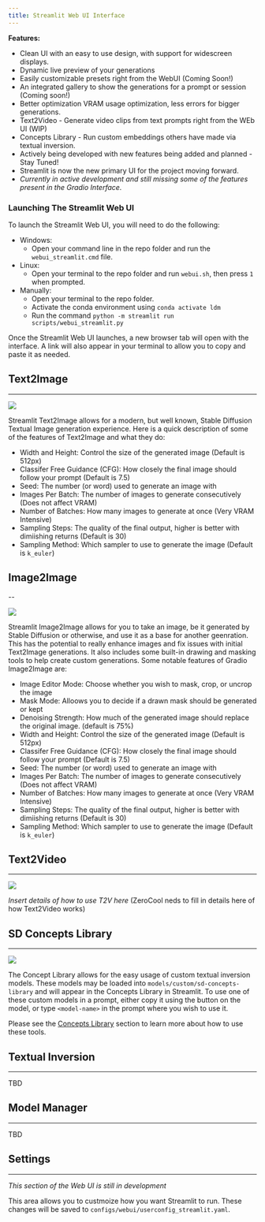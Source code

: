 ```yaml
---
title: Streamlit Web UI Interface
---
```

<!--
This file is part of sygil-webui (https://github.com/Sygil-Dev/sygil-webui/).

Copyright 2022 Sygil-Dev team.
This program is free software: you can redistribute it and/or modify
it under the terms of the GNU Affero General Public License as published by
the Free Software Foundation, either version 3 of the License, or
(at your option) any later version.

This program is distributed in the hope that it will be useful,
but WITHOUT ANY WARRANTY; without even the implied warranty of
MERCHANTABILITY or FITNESS FOR A PARTICULAR PURPOSE.  See the
GNU Affero General Public License for more details.

You should have received a copy of the GNU Affero General Public License
along with this program.  If not, see <http://www.gnu.org/licenses/>.
-->

**Features:**
- Clean UI with an easy to use design, with support for widescreen displays.
- Dynamic live preview of your generations
- Easily customizable presets right from the WebUI (Coming Soon!)
- An integrated gallery to show the generations for a prompt or session (Coming soon!)
- Better optimization VRAM usage optimization, less errors for bigger generations.
- Text2Video - Generate video clips from text prompts right from the WEb UI (WIP)
- Concepts Library - Run custom embeddings others have made via textual inversion.
- Actively being developed with new features being added and planned - Stay Tuned!
- Streamlit is now the new primary UI for the project moving forward.
- *Currently in active development and still missing some of the features present in the Gradio Interface.*

### Launching The Streamlit Web UI

To launch the Streamlit Web UI, you will need to do the following:

- Windows:
    - Open your command line in the repo folder and run the `webui_streamlit.cmd` file.
- Linux:
    - Open your terminal to the repo folder and run `webui.sh`, then press `1` when prompted.
- Manually:
    - Open your terminal to the repo folder.
    - Activate the conda environment using `conda activate ldm`
    - Run the command `python -m streamlit run scripts/webui_streamlit.py`

Once the Streamlit Web UI launches, a new browser tab will open with the interface. A link will also appear in your terminal to allow you to copy and paste it as needed.

## Text2Image
---

![](../images/streamlit/streamlit-t2i.png)

Streamlit Text2Image allows for a modern, but well known, Stable Diffusion Textual Image generation experience. Here is a quick description of some of the features of Text2Image and what they do:

- Width and Height: Control the size of the generated image (Default is 512px)
- Classifer Free Guidance (CFG): How closely the final image should follow your prompt (Default is 7.5)
- Seed: The number (or word) used to generate an image with
- Images Per Batch: The number of images to generate consecutively (Does not affect VRAM)
- Number of Batches: How many images to generate at once (Very VRAM Intensive)
- Sampling Steps: The quality of the final output, higher is better with dimiishing returns (Default is 30)
- Sampling Method: Which sampler to use to generate the image (Default is `k_euler`)

## Image2Image
--

![](../images/streamlit/streamlit-i2i.png)

Streamlit Image2Image allows for you to take an image, be it generated by Stable Diffusion or otherwise, and use it as a base for another geenration. This has the potential to really enhance images and fix issues with initial Text2Image generations. It also includes some built-in drawing and masking tools to help create custom generations. Some notable features of Gradio Image2Image are:

- Image Editor Mode: Choose whether you wish to mask, crop, or uncrop the image
- Mask Mode: Alloows you to decide if a drawn mask should be generated or kept
- Denoising Strength: How much of the generated image should replace the original image. (default is 75%)
- Width and Height: Control the size of the generated image (Default is 512px)
- Classifer Free Guidance (CFG): How closely the final image should follow your prompt (Default is 7.5)
- Seed: The number (or word) used to generate an image with
- Images Per Batch: The number of images to generate consecutively (Does not affect VRAM)
- Number of Batches: How many images to generate at once (Very VRAM Intensive)
- Sampling Steps: The quality of the final output, higher is better with dimiishing returns (Default is 30)
- Sampling Method: Which sampler to use to generate the image (Default is `k_euler`)

## Text2Video
---

![](../images/streamlit/streamlit-t2v.png)

*Insert details of how to use T2V here*
(ZeroCool neds to fill in details here of how Text2Video works)

## SD Concepts Library
---

![](../images/streamlit/streamlit-concepts.png)

The Concept Library allows for the easy usage of custom textual inversion models. These models may be loaded into `models/custom/sd-concepts-library` and will appear in the Concepts Library in Streamlit. To use one of these custom models in a prompt, either copy it using the button on the model, or type `<model-name>` in the prompt where you wish to use it.

Please see the [Concepts Library](https://github.com/Sygil-Dev/sygil-webui/blob/master/docs/7.concepts-library.md) section to learn more about how to use these tools.

## Textual Inversion
---

TBD

## Model Manager
---

TBD

## Settings
---

*This section of the Web UI is still in development*

This area allows you to custmoize how you want Streamlit to run. These changes will be saved to `configs/webui/userconfig_streamlit.yaml`. 
